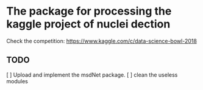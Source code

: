 
# The package for processing the kaggle project of nuclei dection
Check the competition:
https://www.kaggle.com/c/data-science-bowl-2018

## TODO
[ ] Upload and implement the msdNet package.
[ ] clean the useless modules
